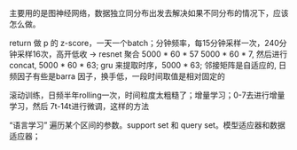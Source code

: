主要用的是图神经网络，数据独立同分布出发去解决如果不同分布的情况下，应该怎么做。

return 做 p 的 z-score，一天一个batch；分钟频率，每15分钟采样一次，240分钟采样16次，高开低收 -> resnet 聚合  5000 * 60 * 57 5000 * 60 * 7, 然后进行concat, 5000 * 60 * 63; gru 来提取时序，5000 * 63; 邻接矩阵是自适应的, 日频因子有些是barra 因子，换手低，一段时间取值是相对固定的

滚动训练，日频半年rolling一次，时间粒度太粗糙了；增量学习；0-7去进行增量学习，然后 7t-14t进行微调，这样的方法

“语言学习” 遍历某个区间的参数。support set 和 query set。模型适应器和数据适应器；